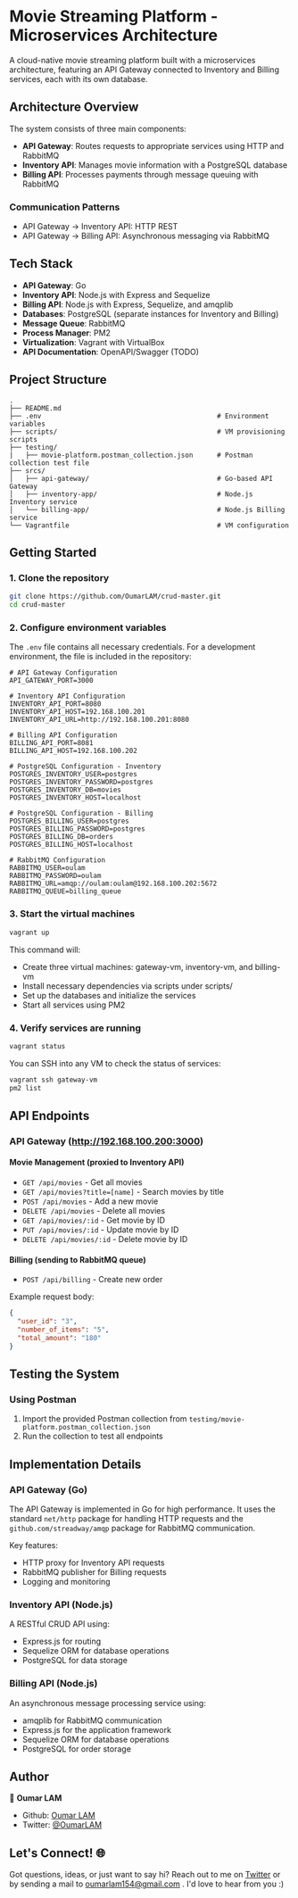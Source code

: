 # Movie Streaming Platform - Microservices Architecture

A cloud-native movie streaming platform built with a microservices architecture, featuring an API Gateway connected to Inventory and Billing services, each with its own database.

## Architecture Overview

The system consists of three main components:
- **API Gateway**: Routes requests to appropriate services using HTTP and RabbitMQ
- **Inventory API**: Manages movie information with a PostgreSQL database
- **Billing API**: Processes payments through message queuing with RabbitMQ

### Communication Patterns
- API Gateway → Inventory API: HTTP REST
- API Gateway → Billing API: Asynchronous messaging via RabbitMQ

## Tech Stack

- **API Gateway**: Go
- **Inventory API**: Node.js with Express and Sequelize
- **Billing API**: Node.js with Express, Sequelize, and amqplib
- **Databases**: PostgreSQL (separate instances for Inventory and Billing)
- **Message Queue**: RabbitMQ
- **Process Manager**: PM2
- **Virtualization**: Vagrant with VirtualBox
- **API Documentation**: OpenAPI/Swagger (TODO)

## Project Structure

```
.
├── README.md
├── .env                                            # Environment variables
├── scripts/                                        # VM provisioning scripts
├── testing/                 
|   ├── movie-platform.postman_collection.json      # Postman collection test file
├── srcs/
│   ├── api-gateway/                                # Go-based API Gateway
│   ├── inventory-app/                              # Node.js Inventory service
│   └── billing-app/                                # Node.js Billing service
└── Vagrantfile                                     # VM configuration
```

## Getting Started

### 1. Clone the repository

```bash
git clone https://github.com/OumarLAM/crud-master.git
cd crud-master
```

### 2. Configure environment variables

The `.env` file contains all necessary credentials. For a development environment, the file is included in the repository:

```
# API Gateway Configuration
API_GATEWAY_PORT=3000

# Inventory API Configuration
INVENTORY_API_PORT=8080
INVENTORY_API_HOST=192.168.100.201
INVENTORY_API_URL=http://192.168.100.201:8080

# Billing API Configuration
BILLING_API_PORT=8081
BILLING_API_HOST=192.168.100.202

# PostgreSQL Configuration - Inventory
POSTGRES_INVENTORY_USER=postgres
POSTGRES_INVENTORY_PASSWORD=postgres
POSTGRES_INVENTORY_DB=movies
POSTGRES_INVENTORY_HOST=localhost

# PostgreSQL Configuration - Billing
POSTGRES_BILLING_USER=postgres
POSTGRES_BILLING_PASSWORD=postgres
POSTGRES_BILLING_DB=orders
POSTGRES_BILLING_HOST=localhost

# RabbitMQ Configuration
RABBITMQ_USER=oulam
RABBITMQ_PASSWORD=oulam
RABBITMQ_URL=amqp://oulam:oulam@192.168.100.202:5672
RABBITMQ_QUEUE=billing_queue
```

### 3. Start the virtual machines

```bash
vagrant up
```

This command will:
- Create three virtual machines: gateway-vm, inventory-vm, and billing-vm
- Install necessary dependencies via scripts under scripts/
- Set up the databases and initialize the services
- Start all services using PM2

### 4. Verify services are running

```bash
vagrant status
```

You can SSH into any VM to check the status of services:

```bash
vagrant ssh gateway-vm
pm2 list
```

## API Endpoints

### API Gateway (http://192.168.100.200:3000)

#### Movie Management (proxied to Inventory API)
- `GET /api/movies` - Get all movies
- `GET /api/movies?title=[name]` - Search movies by title
- `POST /api/movies` - Add a new movie
- `DELETE /api/movies` - Delete all movies
- `GET /api/movies/:id` - Get movie by ID
- `PUT /api/movies/:id` - Update movie by ID
- `DELETE /api/movies/:id` - Delete movie by ID

#### Billing (sending to RabbitMQ queue)
- `POST /api/billing` - Create new order

Example request body:
```json
{
  "user_id": "3",
  "number_of_items": "5",
  "total_amount": "180"
}
```

## Testing the System

### Using Postman

1. Import the provided Postman collection from `testing/movie-platform.postman_collection.json`
2. Run the collection to test all endpoints

## Implementation Details

### API Gateway (Go)

The API Gateway is implemented in Go for high performance. It uses the standard `net/http` package for handling HTTP requests and the `github.com/streadway/amqp` package for RabbitMQ communication.

Key features:
- HTTP proxy for Inventory API requests
- RabbitMQ publisher for Billing requests
- Logging and monitoring

### Inventory API (Node.js)

A RESTful CRUD API using:
- Express.js for routing
- Sequelize ORM for database operations
- PostgreSQL for data storage

### Billing API (Node.js)

An asynchronous message processing service using:
- amqplib for RabbitMQ communication
- Express.js for the application framework
- Sequelize ORM for database operations
- PostgreSQL for order storage

## Author

👤 **Oumar LAM**

- Github: [Oumar LAM](https://github.com/OumarLAM)
- Twitter: [@OumarLAM](https://twitter.com/oumarlam_fcb)

## Let's Connect! 🌐

Got questions, ideas, or just want to say hi? Reach out to me on [Twitter](https://twitter.com/OumarLAM) or by sending a mail to oumarlam154@gmail.com . I'd love to hear from you :)